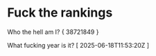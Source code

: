 # Fuck the rankings

Who the hell am I?
{ 38721849 }

What fucking year is it?
[ 2025-06-18T11:53:20Z ]
